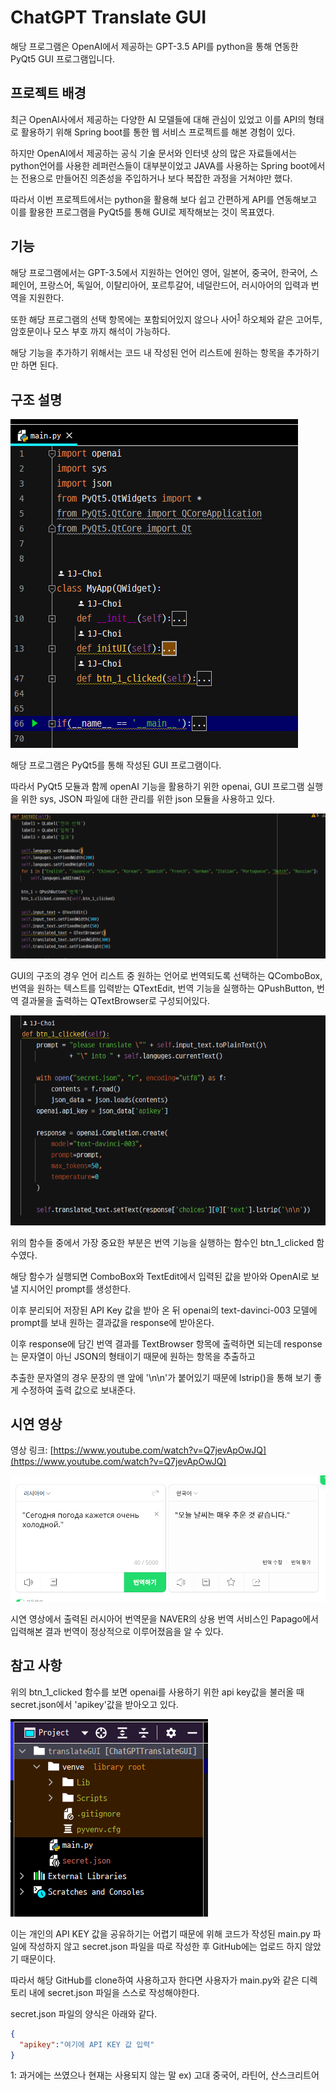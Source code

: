 ChatGPT Translate GUI
===================

해당 프로그램은 OpenAI에서 제공하는 GPT-3.5 API를
python을 통해 연동한 PyQt5 GUI 프로그램입니다.

프로젝트 배경
--------

최근 OpenAI사에서 제공하는 다양한 AI 모델들에 대해 관심이 있었고 이를 API의 형태로 활용하기 위해 Spring boot를 통한 웹 서비스 프로젝트를 해본 경험이 있다.

하지만 OpenAI에서 제공하는 공식 기술 문서와 인터넷 상의 많은 자료들에서는 python언어를 사용한 레퍼런스들이 대부분이었고 JAVA를 사용하는 Spring boot에서는 전용으로 만들어진 의존성을 주입하거나 보다 복잡한 과정을 거쳐야만 했다.

따라서 이번 프로젝트에서는 python을 활용해 보다 쉽고 간편하게 API를 연동해보고 이를 활용한 프로그램을 PyQt5를 통해 GUI로 제작해보는 것이 목표였다. 



기능
-----

해당 프로그램에서는 GPT-3.5에서 지원하는 언어인
영어, 일본어, 중국어, 한국어, 스페인어, 프랑스어, 독일어, 이탈리아어, 포르투갈어, 네덜란드어, 러시아어의
입력과 번역을 지원한다.

또한 해당 프로그램의 선택 항목에는 포함되어있지 않으나
사어<sup>[1](#footnote_1)</sup> 하오체와 같은 고어투, 암호문이나
모스 부호 까지 해석이 가능하다.

해당 기능을 추가하기 위해서는
코드 내 작성된 언어 리스트에 원하는 항목을 추가하기만 하면 된다.


구조 설명
----

![](1.png)

해당 프로그램은 PyQt5를 통해 작성된 GUI 프로그램이다.

따라서 PyQt5 모듈과 함께 openAI 기능을 활용하기 위한 openai,
GUI 프로그램 실행을 위한 sys, JSON 파일에 대한 관리를 위한 json 모듈을
사용하고 있다.


![](3.png)

GUI의 구조의 경우 언어 리스트 중 원하는 언어로 번역되도록 선택하는 QComboBox,
번역을 원하는 텍스트를 입력받는 QTextEdit, 번역 기능을 실행하는 QPushButton,
번역 결과물을 출력하는 QTextBrowser로 구성되어있다.

![](2.png)

위의 함수들 중에서 가장 중요한 부분은 번역 기능을 실행하는 함수인 btn_1_clicked 함수였다.

해당 함수가 실행되면 ComboBox와 TextEdit에서 입력된 값을 받아와 OpenAI로 보낼 지시어인 prompt를 생성한다.

이후 분리되어 저장된 API Key 값을 받아 온 뒤 openai의 text-davinci-003 모델에 prompt를 보내 원하는 결과값을 response에 받아온다.

이후 response에 담긴 번역 결과를 TextBrowser 항목에 출력하면 되는데
response는 문자열이 아닌 JSON의 형태이기 때문에 원하는 항목을 추출하고

추출한 문자열의 경우 문장의 맨 앞에 '\n\n'가 붙어있기 때문에 lstrip()을 통해 보기 좋게 수정하여 출력 값으로 보내준다.


시연 영상
---------

영상 링크: [https://www.youtube.com/watch?v=Q7jevApOwJQ](https://www.youtube.com/watch?v=Q7jevApOwJQ)

![](4.png)

시연 영상에서 출력된 러시아어 번역문을
NAVER의 상용 번역 서비스인 Papago에서 입력해본 결과
번역이 정상적으로 이루어졌음을 알 수 있다.

참고 사항
----

위의 btn_1_clicked 함수를 보면 openai를 사용하기 위한 api key값을 불러올 때
secret.json에서 'apikey'값을 받아오고 있다.


![](5.png)

이는 개인의 API KEY 값을 공유하기는 어렵기 때문에 위해 코드가 작성된 main.py 파일에 작성하지 않고
secret.json 파일을 따로 작성한 후 GitHub에는 업로드 하지 않았기 때문이다.

따라서 해당 GitHub를 clone하여 사용하고자 한다면 사용자가 main.py와
같은 디렉토리 내에 secret.json 파일을 스스로 작성해야한다.

secret.json 파일의 양식은 아래와 같다.

```json
{
  "apikey":"여기에 API KEY 값 입력"
}
```




<a name="footnote_1">1</a>: 과거에는 쓰였으나 현재는 사용되지 않는 말 ex) 고대 중국어, 라틴어, 산스크리트어